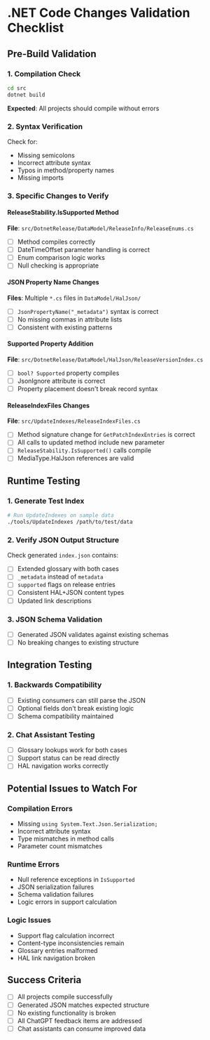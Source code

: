 # .NET Code Changes Validation Checklist

## Pre-Build Validation

### 1. Compilation Check
```bash
cd src
dotnet build
```
**Expected**: All projects should compile without errors

### 2. Syntax Verification
Check for:
- Missing semicolons
- Incorrect attribute syntax
- Typos in method/property names
- Missing imports

### 3. Specific Changes to Verify

#### ReleaseStability.IsSupported Method
**File**: `src/DotnetRelease/DataModel/ReleaseInfo/ReleaseEnums.cs`
- [ ] Method compiles correctly
- [ ] DateTimeOffset parameter handling is correct
- [ ] Enum comparison logic works
- [ ] Null checking is appropriate

#### JSON Property Name Changes  
**Files**: Multiple `*.cs` files in `DataModel/HalJson/`
- [ ] `JsonPropertyName("_metadata")` syntax is correct
- [ ] No missing commas in attribute lists
- [ ] Consistent with existing patterns

#### Supported Property Addition
**File**: `src/DotnetRelease/DataModel/HalJson/ReleaseVersionIndex.cs`
- [ ] `bool? Supported` property compiles
- [ ] JsonIgnore attribute is correct
- [ ] Property placement doesn't break record syntax

#### ReleaseIndexFiles Changes
**File**: `src/UpdateIndexes/ReleaseIndexFiles.cs`
- [ ] Method signature change for `GetPatchIndexEntries` is correct
- [ ] All calls to updated method include new parameter
- [ ] `ReleaseStability.IsSupported()` calls compile
- [ ] MediaType.HalJson references are valid

## Runtime Testing

### 1. Generate Test Index
```bash
# Run UpdateIndexes on sample data
./tools/UpdateIndexes /path/to/test/data
```

### 2. Verify JSON Output Structure
Check generated `index.json` contains:
- [ ] Extended glossary with both cases
- [ ] `_metadata` instead of `metadata`  
- [ ] `supported` flags on release entries
- [ ] Consistent HAL+JSON content types
- [ ] Updated link descriptions

### 3. JSON Schema Validation
- [ ] Generated JSON validates against existing schemas
- [ ] No breaking changes to existing structure

## Integration Testing

### 1. Backwards Compatibility
- [ ] Existing consumers can still parse the JSON
- [ ] Optional fields don't break existing logic
- [ ] Schema compatibility maintained

### 2. Chat Assistant Testing
- [ ] Glossary lookups work for both cases
- [ ] Support status can be read directly
- [ ] HAL navigation works correctly

## Potential Issues to Watch For

### Compilation Errors
- Missing `using System.Text.Json.Serialization;`
- Incorrect attribute syntax
- Type mismatches in method calls
- Parameter count mismatches

### Runtime Errors  
- Null reference exceptions in `IsSupported`
- JSON serialization failures
- Schema validation failures
- Logic errors in support calculation

### Logic Issues
- Support flag calculation incorrect
- Content-type inconsistencies remain
- Glossary entries malformed
- HAL link navigation broken

## Success Criteria
- [ ] All projects compile successfully
- [ ] Generated JSON matches expected structure
- [ ] No existing functionality is broken
- [ ] All ChatGPT feedback items are addressed
- [ ] Chat assistants can consume improved data